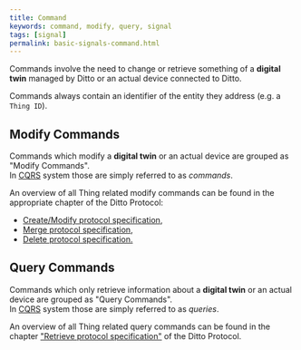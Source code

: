```yaml
---
title: Command
keywords: command, modify, query, signal
tags: [signal]
permalink: basic-signals-command.html
---
```


Commands involve the need to change or retrieve something of a **digital twin** managed by Ditto or an actual device
connected to Ditto.

Commands always contain an identifier of the entity they address (e.g. a `Thing ID`). 

## Modify Commands

Commands which modify a **digital twin** or an actual device are grouped as "Modify Commands".<br/>
In <a href="#" data-toggle="tooltip" data-original-title="{{site.data.glossary.cqrs}}">CQRS</a> system those are simply
referred to as *commands*.

An overview of all Thing related modify commands can be found in the appropriate chapter of the Ditto Protocol:
* [Create/Modify protocol specification](protocol-specification-things-create-or-modify.html), 
* [Merge protocol specification](protocol-specification-things-merge.html), 
* [Delete protocol specification.](protocol-specification-things-delete.html) 

## Query Commands

Commands which only retrieve information about a **digital twin** or an actual device are grouped as "Query Commands".<br/>
In <a href="#" data-toggle="tooltip" data-original-title="{{site.data.glossary.cqrs}}">CQRS</a> system those are simply
referred to as *queries*.

An overview of all Thing related query commands can be found in the chapter
["Retrieve protocol specification"](protocol-specification-things-retrieve.html) of the Ditto Protocol.
